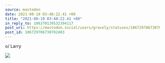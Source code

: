 ```yaml
---
source: mastodon
date: 2021-08-10 03:48:22.41 +00
title: "2021-08-10 03:48:22.41 +00"
in_reply_to: 106370139532394117
post_uri: https://mastodon.social/users/gravely/statuses/106729786730702403
post_id: 106729786730702403
---
```

o/ Larry


![](/images/106729786676904034.jpg)

